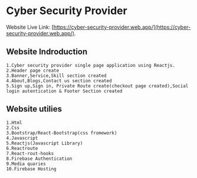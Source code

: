 # Cyber Security Provider

Website Live Link: [https://cyber-security-provider.web.app/](https://cyber-security-provider.web.app/).

## Website Indroduction
    1.Cyber security provider single page application using Reactjs.
    2.Header page create
    3.Banner,Service,Skill section created
    4.About,Blogs,Contact us section created
    5.Sign up,Sign in, Private Route create(checkout page created),Social login autentication & Footer Section created

## Website utilies
    1.Html
    2.Css
    3.Bootstrap/React-Bootstrap(css fromework)
    4.Javascript
    5.Reactjs(Javascript Library)
    6.Reactroute
    7.React-rout-hooks
    8.Firebase Authentication
    9.Media quaries
    10.Firebase Hosting


